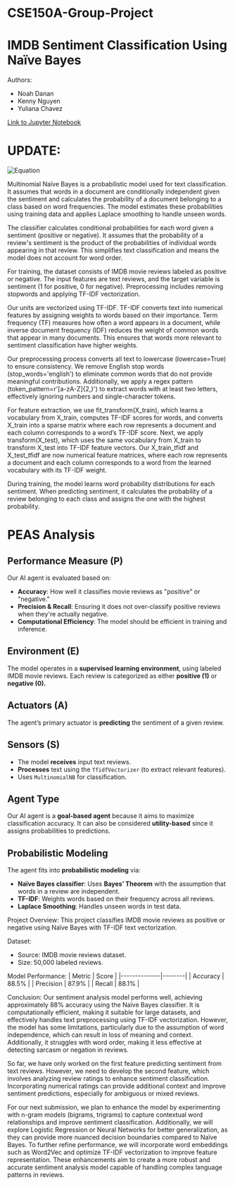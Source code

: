 # CSE150A-Group-Project

IMDB Sentiment Classification Using Naïve Bayes
==============================================

Authors:
- Noah Danan
- Kenny Nguyen
- Yuliana Chavez

[Link to Jupyter Notebook](https://github.com/ken004ucsd/CSE150A-Group-Project/blob/milestone2/Milestone2.ipynb)

UPDATE:
=============

![Equation](https://latex.codecogs.com/png.latex?P(w|C)%20=%20\frac{count(w,%20C)%20+%20\alpha}{\sum_{all%20w'}%20(count(w',%20C)%20+%20\alpha)})


Multinomial Naïve Bayes is a probabilistic model used for text classification. It assumes that words in a document are conditionally independent given the sentiment and calculates the probability of a document belonging to a class based on word frequencies. The model estimates these probabilities using training data and applies Laplace smoothing to handle unseen words.

The classifier calculates conditional probabilities for each word given a sentiment (positive or negative). It assumes that the probability of a review's sentiment is the product of the probabilities of individual words appearing in that review. This simplifies text classification and means the model does not account for word order.

For training, the dataset consists of IMDB movie reviews labeled as positive or negative. The input features are text reviews, and the target variable is sentiment (1 for positive, 0 for negative). Preprocessing includes removing stopwords and applying TF-IDF vectorization.

Our units are vectorized using TF-IDF. TF-IDF converts text into numerical features by assigning weights to words based on their importance. Term frequency (TF) measures how often a word appears in a document, while inverse document frequency (IDF) reduces the weight of common words that appear in many documents. This ensures that words more relevant to sentiment classification have higher weights.

Our preprocessing process converts all text to lowercase (lowercase=True) to ensure consistency. We remove English stop words (stop_words='english') to eliminate common words that do not provide meaningful contributions. Additionally, we apply a regex pattern (token_pattern=r'[a-zA-Z]{2,}') to extract words with at least two letters, effectively ignoring numbers and single-character tokens.

For feature extraction, we use fit_transform(X_train), which learns a vocabulary from X_train, computes TF-IDF scores for words, and converts X_train into a sparse matrix where each row represents a document and each column corresponds to a word’s TF-IDF score. Next, we apply transform(X_test), which uses the same vocabulary from X_train to transform X_test into TF-IDF feature vectors. Our X_train_tfidf and X_test_tfidf are now numerical feature matrices, where each row represents a document and each column corresponds to a word from the learned vocabulary with its TF-IDF weight.

During training, the model learns word probability distributions for each sentiment. When predicting sentiment, it calculates the probability of a review belonging to each class and assigns the one with the highest probability.

PEAS Analysis
=============

Performance Measure (P)
-----------------------
Our AI agent is evaluated based on:

- **Accuracy**: How well it classifies movie reviews as "positive" or "negative."
- **Precision & Recall**: Ensuring it does not over-classify positive reviews when they're actually negative.
- **Computational Efficiency**: The model should be efficient in training and inference.

Environment (E)
---------------
The model operates in a **supervised learning environment**, using labeled IMDB movie reviews. Each review is categorized as either **positive (1)** or **negative (0).**

Actuators (A)
-------------
The agent’s primary actuator is **predicting** the sentiment of a given review.

Sensors (S)
-----------
- The model **receives** input text reviews.
- **Processes** text using the `TfidfVectorizer` (to extract relevant features).
- Uses `MultinomialNB` for classification.

Agent Type
----------
Our AI agent is a **goal-based agent** because it aims to maximize classification accuracy. It can also be considered **utility-based** since it assigns probabilities to predictions.

Probabilistic Modeling
----------------------
The agent fits into **probabilistic modeling** via:

- **Naïve Bayes classifier**: Uses **Bayes’ Theorem** with the assumption that words in a review are independent.
- **TF-IDF**: Weights words based on their frequency across all reviews.
- **Laplace Smoothing**: Handles unseen words in test data.







Project Overview:
This project classifies IMDB movie reviews as positive or negative using Naïve Bayes with TF-IDF text vectorization.

Dataset:
- Source: IMDB movie reviews dataset.
- Size: 50,000 labeled reviews.

Model Performance:
| Metric        | Score  |
|--------------|--------|
| Accuracy     | 88.5%  |
| Precision    | 87.9%  |
| Recall       | 88.1%  |

Conclusion: 
Our sentiment analysis model performs well, achieving approximately 88% accuracy using the Naïve Bayes classifier. It is computationally efficient, making it suitable for large datasets, and effectively handles text preprocessing using TF-IDF vectorization. However, the model has some limitations, particularly due to the assumption of word independence, which can result in loss of meaning and context. Additionally, it struggles with word order, making it less effective at detecting sarcasm or negation in reviews.

So far, we have only worked on the first feature predicting sentiment from text reviews. However, we need to develop the second feature, which involves analyzing review ratings to enhance sentiment classification. Incorporating numerical ratings can provide additional context and improve sentiment predictions, especially for ambiguous or mixed reviews.

For our next submission, we plan to enhance the model by experimenting with n-gram models (bigrams, trigrams) to capture contextual word relationships and improve sentiment classification. Additionally, we will explore Logistic Regression or Neural Networks for better generalization, as they can provide more nuanced decision boundaries compared to Naïve Bayes. To further refine performance, we will incorporate word embeddings such as Word2Vec and optimize TF-IDF vectorization to improve feature representation. These enhancements aim to create a more robust and accurate sentiment analysis model capable of handling complex language patterns in reviews.








